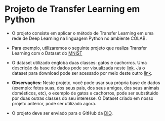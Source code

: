 # Projeto de Transfer Learning em Python

- O projeto consiste em aplicar o método de Transfer Learning em uma rede de Deep Learning na linguagem Python no ambiente COLAB.

- Para exemplo, utilizaremos o seguinte projeto que realiza Transfer Learning com o Dataset do [MNIST](https://colab.research.google.com/github/kylemath/ml4a-guides/blob/master/notebooks/transfer-learning.ipynb)

- O dataset utilizado engloba duas classes: gatos e cachorros. Uma descrição da base de dados pode ser visualizada neste [link](https://www.tensorflow.org/datasets/catalog/cats_vs_dogs). Já o dataset para download pode ser acessado por meio deste outro [link](https://www.microsoft.com/en-us/download/details.aspx?id=54765).

- **Observações:** Neste projeto, você pode usar sua própria base de dados (exemplo: fotos suas, dos seus pais, dos seus amigos, dos seus animais domésticos, etc), o exemplo de gatos e cachorros, pode ser substituído por duas outras classes do seu interesse. O Dataset criado em nosso projeto anterior, pode ser utilizado agora.

- O projeto deve ser enviado para o GitHub da [DIO](https://github.com/digitalinnovationone).
